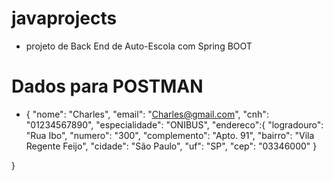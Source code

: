 # javaprojects
- projeto de Back End de Auto-Escola com Spring BOOT

# Dados para POSTMAN
- {
    "nome": "Charles",
    "email": "Charles@gmail.com",
    "cnh": "01234567890",
    "especialidade": "ONIBUS",
    "endereco":{
        "logradouro": "Rua Ibo",
        "numero": "300",
        "complemento": "Apto. 91",
        "bairro": "Vila Regente Feijo",
        "cidade": "São Paulo",
        "uf": "SP",
        "cep": "03346000"
    }

}